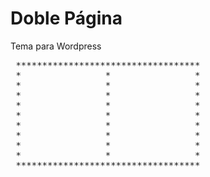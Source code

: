 Doble Página
============

Tema para Wordpress

<pre>
 ***********************************
 *                *                *
 *                *                *
 *                *                *
 *                *                *
 *                *                *
 *                *                *
 *                *                *
 *                *                *
 *                *                *
 *********************************** 
</pre>